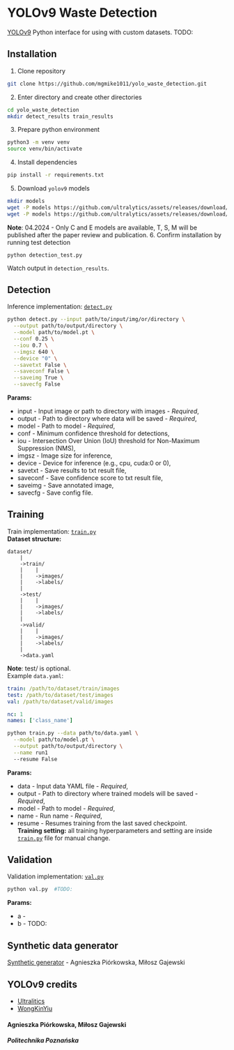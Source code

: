 # YOLOv9 Waste Detection
[YOLOv9](https://github.com/WongKinYiu/yolov9) Python interface for using with custom datasets. TODO:
## Installation
1. Clone repository
```bash
git clone https://github.com/mgmike1011/yolo_waste_detection.git
```
2. Enter directory and create other directories
```bash
cd yolo_waste_detection
mkdir detect_results train_results
```
3. Prepare python environment
```bash
python3 -m venv venv
source venv/bin/activate
```
4. Install dependencies
```bash
pip install -r requirements.txt
```
5. Download `yolov9` models
```bash
mkdir models
wget -P models https://github.com/ultralytics/assets/releases/download/v8.2.0/yolov9c.pt
wget -P models https://github.com/ultralytics/assets/releases/download/v8.2.0/yolov9e.pt
```
**Note**: 04.2024 - Only C and E models are available, T, S, M will be published after the paper review and publication.
6. Confirm installation by running test detection
```
python detection_test.py
```
Watch output in `detection_results`.

## Detection
Inference implementation: [`detect.py`](detect.py)
```bash
python detect.py --input path/to/input/img/or/directory \
  --output path/to/output/directory \
  --model path/to/model.pt \
  --conf 0.25 \
  --iou 0.7 \
  --imgsz 640 \
  --device "0" \
  --savetxt False \
  --saveconf False \
  --saveimg True \
  --savecfg False
```
**Params:**
* input - Input image or path to directory with images - *Required*,
* output - Path to directory where data will be saved - *Required*,
* model - Path to model - *Required*,
* conf - Minimum confidence threshold for detections,
* iou - Intersection Over Union (IoU) threshold for Non-Maximum Suppression (NMS),
* imgsz - Image size for inference,
* device - Device for inference (e.g., cpu, cuda:0 or 0),
* savetxt - Save results to txt result file,
* saveconf - Save confidence score to txt result file,
* saveimg - Save annotated image,
* savecfg - Save config file.
## Training
Train implementation: [`train.py`](train.py) \
**Dataset structure:**
```
dataset/
    |
    ->train/
    |    |
    |    ->images/
    |    ->labels/
    |
    ->test/
    |    |
    |    ->images/
    |    ->labels/
    |
    ->valid/
    |    |
    |    ->images/
    |    ->labels/
    |
    ->data.yaml
```
**Note**: test/ is optional. \
Example `data.yaml`:
```yaml
train: /path/to/dataset/train/images
test: /path/to/dataset/test/images
val: /path/to/dataset/valid/images

nc: 1
names: ['class_name']
```
```bash
python train.py --data path/to/data.yaml \
  --model path/to/model.pt \
  --output path/to/output/directory \
  --name run1
  --resume False
```
**Params:**
* data - Input data YAML file - *Required*,
* output - Path to directory where trained models will be saved - *Required*,
* model - Path to model - *Required*,
* name - Run name - *Required*,
* resume - Resumes training from the last saved checkpoint. \
**Training setting:** all training hyperparameters and setting are inside [`train.py`](train.py) file for manual change.
## Validation
Validation implementation: [`val.py`](val.py) 
```bash
python val.py  #TODO:
```
**Params:**
* a - 
* b -
TODO:
## Synthetic data generator
[Synthetic generator](https://github.com/AgniechaP/synthetic_data_generation) - Agnieszka Piórkowska, Miłosz Gajewski
## YOLOv9 credits
* [Ultralitics](https://docs.ultralytics.com/models/yolov9)
* [WongKinYiu](https://github.com/WongKinYiu/yolov9/)
#### Agnieszka Piórkowska, Miłosz Gajewski
##### Politechnika Poznańska